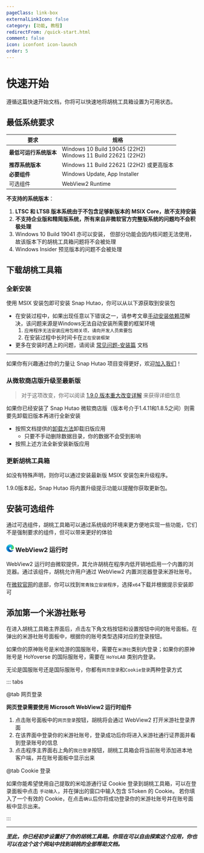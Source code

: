 ```yaml
---
pageClass: link-box
externalLinkIcon: false
category: [功能, 教程]
redirectFrom: /quick-start.html
comment: false
icon: iconfont icon-launch
order: 5
---
```


# 快速开始

遵循这篇快速开始文档，你将可以快速地将胡桃工具箱设置为可用状态。

## <HopeIcon icon="iconfont icon-windows" size="1.7rem" color="rgb(0, 168, 232)" /> 最低系统要求

| 要求                   | 规格                                                             |
| ---------------------- | ---------------------------------------------------------------- |
| **最低可运行系统版本** | Windows 10 Build 19045 (22H2)<br/> Windows 11 Build 22621 (22H2) |
| **推荐系统版本**       | Windows 11 Build 22621 (22H2) 或更高版本                         |
| **必要组件**           | Windows Update, App Installer                                    |
| 可选组件               | WebView2 Runtime                                                 |

**不支持的系统版本**：

1. **LTSC 和 LTSB 版本系统由于不包含足够新版本的 MSIX Core，故不支持安装**
2. **不支持企业版和精简版系统，所有来自非微软官方完整版系统的问题均不会积极处理**
3. Windows 10 Build 19041 亦可以安装， 但部分功能会因内核问题无法使用，故该版本下的胡桃工具箱问题将不会被处理
4. Windows Insider 预览版本的问题不会被处理

## <HopeIcon icon="iconfont icon-cache" size="1.8rem" color="rgb(128, 161, 255)" /> 下载胡桃工具箱

### 全新安装

使用 MSIX 安装包即可安装 Snap Hutao，你可以从以下源获取到安装包

<div class="vp-card-container">
  <VPCard
    title="加入用户社区"
    desc="我们会在用户社区手动分发安装包"
    logo="/images/202312/community.svg"
    link="community.html"
    background="rgba(253, 233, 233, 0.45)"
  />
  <VPCard
    title="胡桃自动判断"
    desc="自动判断最佳线路下载"
    logo="https://img.alicdn.com/imgextra/i4/1797064093/O1CN01oaGvKE1g6dut0pICS_!!1797064093.png_.webp"
    link="https://api.snapgenshin.com/patch/hutao/download"
    background="rgba(253, 233, 233, 0.45)"
  />
  <VPCard
    title="GitHub"
    desc="Snap Hutao 所有版本均会发布于主代码库中"
    logo="/images/202312/github-mark.svg"
    link="https://github.com/DGP-Studio/Snap.Hutao/releases/latest"
    background="rgba(155, 233, 168, 0.15)"
  />
  <VPCard
    title="极狐 GitLab"
    desc="Snap Hutao 主代码库的官方中国镜像"
    logo="/images/202312/jihulab.svg"
    link="https://jihulab.com/DGP-Studio/Snap.Hutao/-/releases"
    background="rgba(244, 125, 63, 0.15)"
  />
</div>

- 在安装过程中，如果出现任意以下错误之一，请参考文章[手动安装依赖项](advanced/dependency.md)解决，该问题来源是Windows无法自动安装所需要的框架环境
  1. `应用程序无法安装应用包相关项，请向开发人员索要包`
  2. 在安装过程中长时间卡在`正在安装框架`
- 更多在安装时遇上的问题，请阅读 [常见问题-安装篇](advanced/FAQ.md) 文档

---

如果你有兴趣通过你的力量让 Snap Hutao 项目变得更好，欢迎[加入我们](development/join.md)！

### <HopeIcon icon="iconfont icon-refresh" size="1.5rem" color="rgb(127, 186, 0)" /> 从微软商店版升级至最新版

> 对于这项改变，你可以阅读 [1.9.0 版本重大改变详解](blog/version-1-9-0-breaking-changes.md) 来获得详细信息

如果你已经安装了 Snap Hutao 微软商店版（版本号介于1.4.11和1.8.5之间）则需要先卸载旧版本再进行全新安装

- 按照文档提供的[卸载方法](advanced/uninstall.html)卸载旧版应用
  - 只要不手动删除数据目录，你的数据不会受到影响
- 按照上述方法全新安装新版应用

### <HopeIcon icon="iconfont icon-update" size="1.5rem" color="rgb(255, 185, 0)" /> 更新胡桃工具箱

如没有特殊声明，则你可以通过安装最新版 MSIX 安装包来升级程序。

1.9.0版本起，Snap Hutao 将内置升级提示功能以提醒你获取更新包。

## <HopeIcon icon="iconfont icon-expansion" size="1.7rem" color="rgb(7, 163, 161)" /> 安装可选组件

通过可选组件，胡桃工具箱可以通过系统级的环境来更方便地实现一些功能，它们不是强制要求的组件，但可以带来更好的体验

### <img src="/images/202312/MSEdge.webp" width="20" height="20"> WebView2 运行时

WebView2 运行时由微软提供，其允许胡桃在程序内低开销地启用一个内置的浏览器。通过该组件，胡桃允许用户通过 WebView2 内置浏览器登录米游社账号。

在[微软官网](https://developer.microsoft.com/zh-cn/microsoft-edge/webview2/)的底部，你可以找到`常青独立安装程序`，选择`x64`下载并根据提示安装即可

## <HopeIcon icon="iconfont icon-adduser" size="1.7rem" color="rgb(7, 163, 161)" /> 添加第一个米游社账号

在进入胡桃工具箱主界面后，点击左下角文档按钮和设置按钮中间的账号面板。在弹出的米游社账号面板中，根据你的账号类型选择对应的登录按钮。

如果你的原神账号是米哈游的国服账号，需要在`米游社`类别内登录；如果你的原神账号是 HoYoverse 的国际服账号，需要在 `HoYoLAB` 类别内登录。

无论是国服账号还是国际服账号，你都有`网页登录`和`Cookie登录`两种登录方式

::: tabs

@tab 网页登录

**网页登录需要使用 Microsoft WebView2 运行时组件**

1. 点击账号面板中的`网页登录`按钮，胡桃将会通过 WebView2 打开米游社登录界面
2. 在该界面中登录你的米游社账号，登录成功后你将进入米游社通行证界面并看到登录账号的信息
3. 点击程序主界面右上角的`我已登录`按钮，胡桃工具箱会将当前账号添加进本地客户端，并在账号面板中显示出来

@tab Cookie 登录

如果你能希望使用自己提取的米哈游通行证 Cookie 登录到胡桃工具箱，可以在登录面板中点击 `手动输入`，并在弹出的窗口中输入包含 SToken 的 Cookie。
若你填入了一个有效的 Cookie，在点击`确认`后你将成功登录你的米游社账号并在账号面板中显示出来。

:::

---

_**至此，你已经初步设置好了你的胡桃工具箱。你现在可以自由探索这个应用，你也可以在这个这个网站中找到胡桃的全部帮助文档。**_
